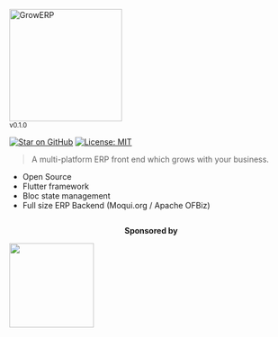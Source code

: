 <img src="https://raw.githubusercontent.com/growerp/growerp/master/packages/admin/assets/images/growerp.jpg" height="200" alt="GrowERP" /><br/><small>v0.1.0</small>

[![Star on GitHub](https://img.shields.io/github/stars/growerp/growerp.svg?style=flat&logo=github&colorB=deeppink&label=stars)](https://github.com/felangel/bloc)
[![License: MIT](https://img.shields.io/badge/license-MIT-purple.svg)](https://opensource.org/licenses/MIT)

> A multi-platform ERP front end which grows with your business.

- Open Source
- Flutter framework
- Bloc state management
- Full size ERP Backend (Moqui.org / Apache OFBiz)

<p align="center" style="margin-top: 2em; margin-bottom: 1em"><b>Sponsored by</b></p>

<div id="cover-sponsors-grid">
    <div>
        <a href="https://www.antwebsystems.com"><img src="https://www.antwebsystems.com/static/images/AntLogoNoBG.png" width="150"/></a>
    </div>
</div>
